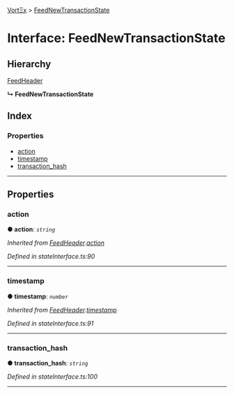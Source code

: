 [VortΞx](../README.md) > [FeedNewTransactionState](../interfaces/feednewtransactionstate.md)

# Interface: FeedNewTransactionState

## Hierarchy

 [FeedHeader](feedheader.md)

**↳ FeedNewTransactionState**

## Index

### Properties

* [action](feednewtransactionstate.md#action)
* [timestamp](feednewtransactionstate.md#timestamp)
* [transaction_hash](feednewtransactionstate.md#transaction_hash)

---

## Properties

<a id="action"></a>

###  action

**● action**: *`string`*

*Inherited from [FeedHeader](feedheader.md).[action](feedheader.md#action)*

*Defined in stateInterface.ts:90*

___
<a id="timestamp"></a>

###  timestamp

**● timestamp**: *`number`*

*Inherited from [FeedHeader](feedheader.md).[timestamp](feedheader.md#timestamp)*

*Defined in stateInterface.ts:91*

___
<a id="transaction_hash"></a>

###  transaction_hash

**● transaction_hash**: *`string`*

*Defined in stateInterface.ts:100*

___

